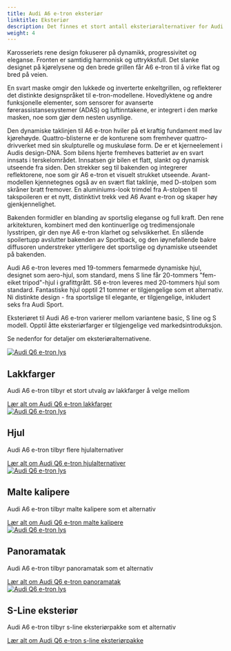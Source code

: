 ```yaml
---
title: Audi A6 e-tron eksteriør
linktitle: Eksteriør
description: Det finnes et stort antall eksteriøralternativer for Audi A6 e-tron. Lakkfarger, karosseriformer, hjul, lakkstiler, forskjellige optikker, farger i grillen, speiltyper og mange flere alternativer gjør det mulig å bestille bilen etter dine preferanser.
weight: 4
---
```

<!-- markdownlint-disable MD033 -->
<!-- markdownlint-disable MD010 -->

Karosseriets rene design fokuserer på dynamikk, progressivitet og eleganse. Fronten er samtidig harmonisk og uttrykksfull. Det slanke designet på kjørelysene og den brede grillen får A6 e-tron til å virke flat og bred på veien.

En svart maske omgir den lukkede og inverterte enkeltgrillen, og reflekterer det distinkte designspråket til e-tron-modellene. Hovedlyktene og andre funksjonelle elementer, som sensorer for avanserte førerassistansesystemer (ADAS) og luftinntakene, er integrert i den mørke masken, noe som gjør dem nesten usynlige.

Den dynamiske taklinjen til A6 e-tron hviler på et kraftig fundament med lav kjørehøyde. Quattro-blisterne er de konturene som fremhever quattro-drivverket med sin skulpturelle og muskuløse form. De er et kjerneelement i Audis design-DNA. Som bilens hjerte fremheves batteriet av en svart innsats i terskelområdet. Innsatsen gir bilen et flatt, slankt og dynamisk utseende fra siden. Den strekker seg til bakenden og integrerer reflektorene, noe som gir A6 e-tron et visuelt strukket utseende. Avant-modellen kjennetegnes også av en svært flat taklinje, med D-stolpen som skråner bratt fremover. En aluminiums-look trimdel fra A-stolpen til takspoileren er et nytt, distinktivt trekk ved A6 Avant e-tron og skaper høy gjenkjennelighet.

Bakenden formidler en blanding av sportslig eleganse og full kraft. Den rene arkitekturen, kombinert med den kontinuerlige og tredimensjonale lysstripen, gir den nye A6 e-tron klarhet og selvsikkerhet. En slående spoilertupp avslutter bakenden av Sportback, og den iøynefallende bakre diffusoren understreker ytterligere det sportslige og dynamiske utseendet på bakenden.

Audi A6 e-tron leveres med 19-tommers femarmede dynamiske hjul, designet som aero-hjul, som standard, mens S line får 20-tommers "fem-eiket tripod"-hjul i grafittgrått. S6 e-tron leveres med 20-tommers hjul som standard. Fantastiske hjul opptil 21 tommer er tilgjengelige som et alternativ. Ni distinkte design - fra sportslige til elegante, er tilgjengelige, inkludert seks fra Audi Sport.

Eksteriøret til Audi A6 e-tron varierer mellom variantene basic, S line og S modell. Opptil åtte eksteriørfarger er tilgjengelige ved markedsintroduksjon.

Se nedenfor for detaljer om eksteriøralternativene.

<div class="container p-3 mb-4 bg-body-tertiary rounded border">
    <a href="paint/"><img src="https://media.electrichasgoneaudi.net/multimedia/models/a6-e-tron/exterior/paint/plasmablue_1_st.jpg" class="img-fluid mb-2" alt="Audi Q6 e-tron lys" ></a>
    <h2>Lakkfarger</h2>
    <p>
        Audi A6 e-tron tilbyr et stort utvalg av lakkfarger å velge mellom
    </p>
    <a href="paint/" class="btn btn-outline-primary" role="button">Lær alt om Audi Q6 e-tron lakkfarger</a>
</div>
<div class="container p-3 mb-4 bg-body-tertiary rounded border">
    <a href="wheels/"><img src="https://media.electrichasgoneaudi.net/multimedia/models/q6-e-tron/exterior/wheels/wheeltype_1_st.jpg" class="img-fluid mb-2" alt="Audi Q6 e-tron lys" ></a>
    <h2>Hjul</h2>
    <p>
        Audi A6 e-tron tilbyr flere hjulalternativer
    </p>
    <a href="wheels/" class="btn btn-outline-primary" role="button">Lær alt om Audi Q6 e-tron hjulalternativer</a>
</div>
<div class="container p-3 mb-4 bg-body-tertiary rounded border">
    <a href="paintedcalibers/"><img src="https://media.electrichasgoneaudi.net/multimedia/models/q6-e-tron/exterior/paintedcalibers/calibers_1_st.jpg" class="img-fluid mb-2" alt="Audi Q6 e-tron lys" ></a>
    <h2>Malte kalipere</h2>
    <p>
        Audi A6 e-tron tilbyr malte kalipere som et alternativ
    </p>
    <a href="paintedcalibers/" class="btn btn-outline-primary" role="button">Lær alt om Audi Q6 e-tron malte kalipere</a>
</div>
<div class="container p-3 mb-4 bg-body-tertiary rounded border">
    <a href="panoramicroof/"><img src="https://media.electrichasgoneaudi.net/multimedia/models/q6-e-tron/exterior/panoramicroof/panoramic_2_st.jpg" class="img-fluid mb-2" alt="Audi Q6 e-tron lys" ></a>
    <h2>Panoramatak</h2>
    <p>
        Audi A6 e-tron tilbyr panoramatak som et alternativ
    </p>
    <a href="panoramicroof/" class="btn btn-outline-primary" role="button">Lær alt om Audi Q6 e-tron panoramatak</a>
</div>
<div class="container p-3 mb-4 bg-body-tertiary rounded border">
    <a href="s-line/"><img src="https://media.electrichasgoneaudi.net/multimedia/models/q6-e-tron/exterior/s-line/comparison_st.jpg" class="img-fluid mb-2" alt="Audi Q6 e-tron lys" ></a>
    <h2>S-Line eksteriør</h2>
    <p>
        Audi A6 e-tron tilbyr s-line eksteriørpakke som et alternativ
    </p>
    <a href="s-line/" class="btn btn-outline-primary" role="button">Lær alt om Audi Q6 e-tron s-line eksteriørpakke</a>
</div>